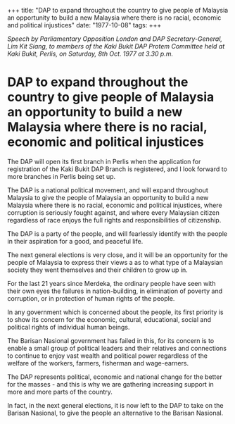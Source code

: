 +++ 
title: "DAP to expand throughout the country to give people of Malaysia an opportunity to build a new Malaysia where there is no racial, economic and political injustices"
date: "1977-10-08"
tags:
+++

_Speech by Parliamentary Opposition London and DAP Secretary-General, Lim Kit Siang, to members of the Kaki Bukit DAP Protem Committee held at Kaki Bukit, Perlis, on Saturday, 8th Oct. 1977 at 3.30 p.m._

# DAP to expand throughout the country to give people of Malaysia an opportunity to build a new Malaysia where there is no racial, economic and political injustices

The DAP will open its first branch in Perlis when the application for registration of the Kaki Bukit DAP Branch is registered, and I look forward to more branches in Perlis being set up. </u>

The DAP is a national political movement, and will expand throughout Malaysia to give the people of Malaysia an opportunity to build a new Malaysia where there is no racial, economic and political injustices, where corruption is seriously fought against, and where every Malaysian citizen regardless of race enjoys the full rights and responsibilities of citizenship.

The DAP is a party of the people, and will fearlessly identify with the people in their aspiration for a good, and peaceful life.

The next general elections is very close, and it will be an opportunity for the people of Malaysia to express their views a as to what type of a Malaysian society they went themselves and their children to grow up in.

For the last 21 years since Merdeka, the ordinary people have seen with their own eyes the failures in nation-building, in elimination of poverty and corruption, or in protection of human rights of the people.

In any government which is concerned about the people, its first priority is to show its concern for the economic, cultural, educational, social and political rights of individual human beings.

The Barisan Nasional government has failed in this, for its concern is to enable a small group of political leaders and their relatives and connections to continue to enjoy vast wealth and political power regardless of the welfare of the workers, farmers, fisherman and wage-earners.

The DAP represents political, economic and national change for the better for the masses - and this is why we are gathering increasing support in more and more parts of the country.

In fact, in the next general elections, it is now left to the DAP to take on the Barisan Nasional, to give the people an alternative to the Barisan Nasional.
 
